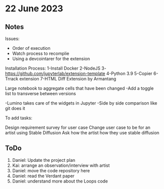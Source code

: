 # 22 June 2023

## Notes
Issues:
- Order of execution
- Watch process to recomplie 
- Using a devcointarer for the extension

 

Installation Process:
1-Install Docker
2-NodeJS
3-https://github.com/jupyterlab/extension-template
4-Python 3.9
5-Copier
6-Trrack extension
7-HTML Diff Extension by Armantang

 

Large notebook to aggregate cells that have been changed
-Add a toggle list to transverse between versions

 

-Lumino takes care of the widgets in Jupyter
-Side by side comparison like git does it

 

To add tasks:

 

Design requirement survey for user case
Change user case to be for an artist using Stable Diffusion
Ask how the artist how they use stable diffusion

## ToDo
1. Daniel: Update the project plan
2. Kai: arrange an observation/interview with artist
3. Daniel: move the code repository here
4. Daniel: read the Verdant paper
5. Daniel: understand more about the Loops code
